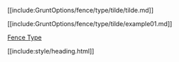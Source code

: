 [[include:GruntOptions/fence/type/tilde/tilde.md]]

[[include:GruntOptions/fence/type/tilde/example01.md]]

[Fence Type](../index.html)

[[include:style/heading.html]]